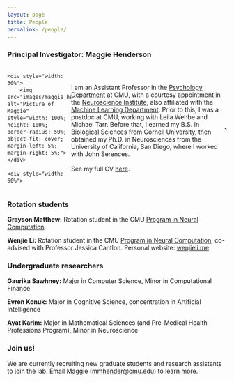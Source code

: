 ```yaml
---
layout: page
title: People
permalink: /people/
---
```


### Principal Investigator: Maggie Henderson

<div style="width: 100%; display: flex; align-items: center; justify-content: space-between;">

	<div style="width: 30%">
		<img src="images/maggie_henderson.jpeg" alt="Picture of Maggie" style="width: 100%; height: 100%; border-radius: 50%; object-fit: cover; margin-left: 5%; margin-right: 5%;">
	</div>
		
	<div style="width: 60%">
		
I am an Assistant Professor in the <a href="https://www.cmu.edu/dietrich/psychology/directory/core-training-faculty/henderson-maggie.html">Psychology Department</a> at CMU, with a courtesy appointment in the <a href="https://www.cmu.edu/ni/">Neuroscience Institute</a>, also affiliated with the <a href="https://www.ml.cmu.edu/">Machine Learning Department</a>. Prior to this, I was a postdoc at CMU, working with Leila Wehbe and Michael Tarr. Before that, I earned my B.S. in Biological Sciences from Cornell University, then obtained my Ph.D. in Neurosciences from the University of California, San Diego, where I worked with John Serences.
<br><br>
See my full CV <a href="files/CV_MH_2024.pdf">here</a>.

	</div>
	
</div>

<div style="clear: both;"></div> <!-- Clear floated elements -->

### Rotation students

**Grayson Matthew:**
Rotation student in the CMU [Program in Neural Computation](https://www.cmu.edu/ni/academics/pnc/).

**Wenjie Li:**
Rotation student in the CMU [Program in Neural Computation](https://www.cmu.edu/ni/academics/pnc/), co-advised with Professor Jessica Cantlon. Personal website: [wenjieli.me](https://wenjieli.me)

### Undergraduate researchers

**Gaurika Sawhney:**
Major in Computer Science, Minor in Computational Finance

**Evren Konuk:**
Major in Cognitive Science, concentration in Artificial
Intelligence

**Ayat Karim:**
Major in Mathematical Sciences (and Pre-Medical Health Professions Program), Minor in Neuroscience

### Join us!

We are currently recruiting new graduate students and research assistants to join the lab. Email Maggie (mmhender@cmu.edu) to learn more.